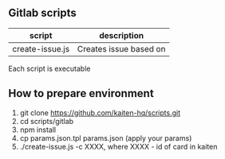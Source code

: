 ## Gitlab scripts

|script|description|
|--|--|
|create-issue.js| Creates issue based on

Each script is executable

## How to prepare environment

1. git clone https://github.com/kaiten-hq/scripts.git
2. cd scripts/gitlab
3. npm install
4. cp params.json.tpl params.json (apply your params)
5. ./create-issue.js -c XXXX, where XXXX - id of card in kaiten
